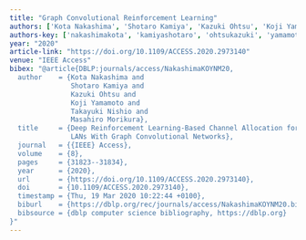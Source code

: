 ```yaml
---
title: "Graph Convolutional Reinforcement Learning"
authors: ['Kota Nakashima', 'Shotaro Kamiya', 'Kazuki Ohtsu', 'Koji Yamamoto', 'Takayuki Nishio', 'Masahiro Morikura']
authors-key: ['nakashimakota', 'kamiyashotaro', 'ohtsukazuki', 'yamamotokoji', 'nishiotakayuki', 'morikuramasahiro']
year: "2020"
article-link: "https://doi.org/10.1109/ACCESS.2020.2973140"
venue: "IEEE Access"
bibex: "@article{DBLP:journals/access/NakashimaKOYNM20,
  author    = {Kota Nakashima and
               Shotaro Kamiya and
               Kazuki Ohtsu and
               Koji Yamamoto and
               Takayuki Nishio and
               Masahiro Morikura},
  title     = {Deep Reinforcement Learning-Based Channel Allocation for Wireless
               LANs With Graph Convolutional Networks},
  journal   = {{IEEE} Access},
  volume    = {8},
  pages     = {31823--31834},
  year      = {2020},
  url       = {https://doi.org/10.1109/ACCESS.2020.2973140},
  doi       = {10.1109/ACCESS.2020.2973140},
  timestamp = {Thu, 19 Mar 2020 10:22:44 +0100},
  biburl    = {https://dblp.org/rec/journals/access/NakashimaKOYNM20.bib},
  bibsource = {dblp computer science bibliography, https://dblp.org}
}"
---
```

